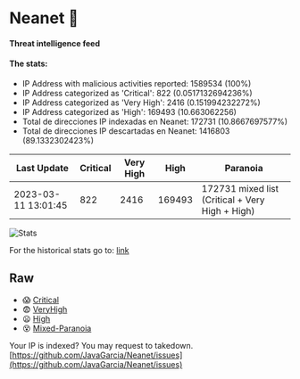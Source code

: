 # Neanet :hocho:
#### Threat intelligence feed
#### The stats:

- IP Address with malicious activities reported: 1589534 (100%)
- IP Address categorized as 'Critical':  822 (0.0517132694236%)
- IP Address categorized as 'Very High':  2416 (0.151994232272%)
- IP Address categorized as 'High':  169493 (10.663062256)
- Total de direcciones IP indexadas en Neanet:  172731 (10.8667697577%)
- Total de direcciones IP descartadas en Neanet:  1416803 (89.1332302423%)

| Last Update | Critical | Very High | High | Paranoia |
| --- | --- | --- | --- | --- |
| 2023-03-11 13:01:45 | 822 | 2416 | 169493 | 172731 mixed list (Critical + Very High + High)|

![Stats](https://docs.google.com/spreadsheets/d/e/2PACX-1vSnaNMIXVabIpDJjufMlzH7poXnshF3mgd8Is1g9ytUEzVsP5my4Trn8f-xkoLLQ38xpL3HtmUexLo6/pubchart?oid=501124687&format=image)

For the historical stats go to: [link](/stats.csv)
## Raw
- :scream: [Critical](https://raw.githubusercontent.com/JavaGarcia/Neanet/master/blacklists/neanet_critical.txt)
- :fearful: [VeryHigh](https://raw.githubusercontent.com/JavaGarcia/Neanet/master/blacklists/neanet_veryHigh.txtt)
- :frowning: [High](https://raw.githubusercontent.com/JavaGarcia/Neanet/master/blacklists/neanet_high.txt)
- :dizzy_face: [Mixed-Paranoia](https://raw.githubusercontent.com/JavaGarcia/Neanet/master/blacklists/neanet_all.txt)


Your IP is indexed? You may request to takedown. [https://github.com/JavaGarcia/Neanet/issues](https://github.com/JavaGarcia/Neanet/issues)


























































































































































































































































































































































































































































































































































































































































































































































































































































































































































































































































































































































































































































































































































































































































































































































































































































































































































































































































































































































































































































































































































































































































































































































































































































































































































































































































































































































































































































































































































































































































































































































































































































































































































































































































































































































































































































































































































































































































































































































































































































































































































































































































































































































































































































































































































































































































































































































































































































































































































































































































































































































































































































































































































































































































































































































































































































































































































































































































































































































































































































































































































































































































































































































































































































































































































































































































































































































































































































































































































































































































































































































































































































































































































































































































































































































































































































































































































































































































































































































































































































































































































































































































































































































































































































































































































































































































































































































































































































































































































































































































































































































































































































































































































































































































































































































































































































































































































































































































































































































































